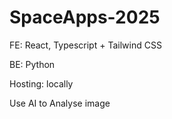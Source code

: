 # SpaceApps-2025

FE: React, Typescript + Tailwind CSS

BE: Python

Hosting: locally

Use AI to Analyse image
